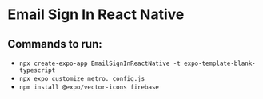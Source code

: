 # Email Sign In React Native

## Commands to run:

- `npx create-expo-app EmailSignInReactNative -t expo-template-blank-typescript`
- `npx expo customize metro. config.js`
- `npm install @expo/vector-icons firebase`

